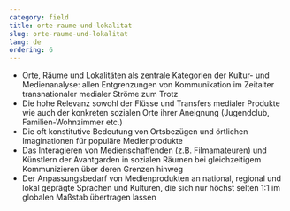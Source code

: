 ```yaml
---
category: field
title: orte-raume-und-lokalitat
slug: orte-raume-und-lokalitat
lang: de
ordering: 6
---
```

- Orte, Räume und Lokalitäten als zentrale Kategorien der Kultur- und Medienanalyse: allen Entgrenzungen von Kommunikation im Zeitalter transnationaler medialer Ströme zum Trotz
- Die hohe Relevanz sowohl der Flüsse und Transfers medialer Produkte wie auch der konkreten sozialen Orte ihrer Aneignung (Jugendclub, Familien-Wohnzimmer etc.)
- Die oft konstitutive Bedeutung von Ortsbezügen und örtlichen Imaginationen für populäre Medienprodukte
- Das Interagieren von Medienschaffenden (z.B. Filmamateuren) und Künstlern der Avantgarden in sozialen Räumen bei gleichzeitigem Kommunizieren über deren Grenzen hinweg
- Der Anpassungsbedarf von Medienprodukten an national, regional und lokal geprägte Sprachen und Kulturen, die sich nur höchst selten 1:1 im globalen Maßstab übertragen lassen
